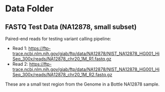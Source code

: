# Data Folder

## FASTQ Test Data (NA12878, small subset)
Paired-end reads for testing variant calling pipeline:

- Read 1: https://ftp-trace.ncbi.nlm.nih.gov/giab/ftp/data/NA12878/NIST_NA12878_HG001_HiSeq_300x/reads/NA12878_chr20_1M_R1.fastq.gz
- Read 2: https://ftp-trace.ncbi.nlm.nih.gov/giab/ftp/data/NA12878/NIST_NA12878_HG001_HiSeq_300x/reads/NA12878_chr20_1M_R2.fastq.gz

These are a small test region from the Genome in a Bottle NA12878 sample.
